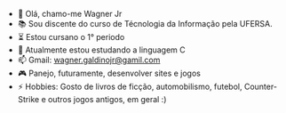 - 👋 Olá, chamo-me Wagner Jr
- 📚 Sou discente do curso de Técnologia da Informação pela UFERSA.
- ⏳ Estou cursano o 1° periodo
- 🌱 Atualmente estou estudando a linguagem C
- 📫 Gmail: wagner.galdinojr@gamil.com
- 🎮 Panejo, futuramente, desenvolver sites e jogos
- ⚡ Hobbies: Gosto de livros de ficção, automobilismo, futebol, Counter-Strike e outros jogos antigos, em geral :) 

<!---
FcoWagnerJr/FcoWagnerJr is a ✨ special ✨ repository because its `README.md` (this file) appears on your GitHub profile.
You can click the Preview link to take a look at your changes.
--->
